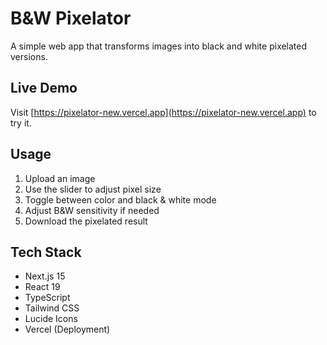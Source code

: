 # B&W Pixelator

A simple web app that transforms images into black and white pixelated versions.

## Live Demo
Visit [https://pixelator-new.vercel.app](https://pixelator-new.vercel.app) to try it.

## Usage
1. Upload an image
2. Use the slider to adjust pixel size
3. Toggle between color and black & white mode
4. Adjust B&W sensitivity if needed
5. Download the pixelated result

## Tech Stack
- Next.js 15
- React 19
- TypeScript
- Tailwind CSS
- Lucide Icons
- Vercel (Deployment)
